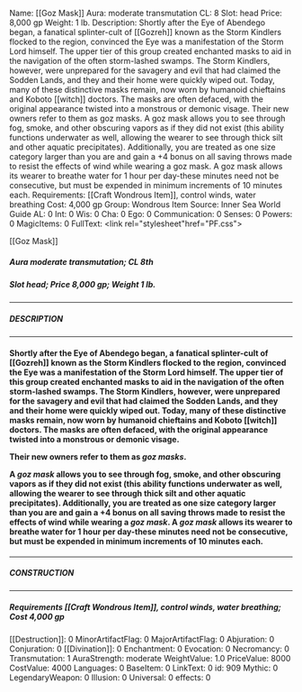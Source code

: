 Name: [[Goz Mask]]
Aura: moderate transmutation
CL: 8
Slot: head
Price: 8,000 gp
Weight: 1 lb.
Description: Shortly after the Eye of Abendego began, a fanatical splinter-cult of [[Gozreh]] known as the Storm Kindlers flocked to the region, convinced the Eye was a manifestation of the Storm Lord himself. The upper tier of this group created enchanted masks to aid in the navigation of the often storm-lashed swamps. The Storm Kindlers, however, were unprepared for the savagery and evil that had claimed the Sodden Lands, and they and their home were quickly wiped out. Today, many of these distinctive masks remain, now worn by humanoid chieftains and Koboto [[witch]] doctors. The masks are often defaced, with the original appearance twisted into a monstrous or demonic visage. Their new owners refer to them as goz masks. A goz mask allows you to see through fog, smoke, and other obscuring vapors as if they did not exist (this ability functions underwater as well, allowing the wearer to see through thick silt and other aquatic precipitates). Additionally, you are treated as one size category larger than you are and gain a +4 bonus on all saving throws made to resist the effects of wind while wearing a goz mask. A goz mask allows its wearer to breathe water for 1 hour per day-these minutes need not be consecutive, but must be expended in minimum increments of 10 minutes each.
Requirements: [[Craft Wondrous Item]], control winds, water breathing
Cost: 4,000 gp
Group: Wondrous Item
Source: Inner Sea World Guide
AL: 0
Int: 0
Wis: 0
Cha: 0
Ego: 0
Communication: 0
Senses: 0
Powers: 0
MagicItems: 0
FullText: <link rel="stylesheet"href="PF.css"><div class="heading"><p class="alignleft">[[Goz Mask]]</p><div style="clear: both;"></div></div><div><h5><b>Aura </b>moderate transmutation; <b>CL </b>8th</h5><h5><b>Slot </b>head; <b>Price </b>8,000 gp; <b>Weight </b>1 lb.</h5></div><hr/><div><h5><b>DESCRIPTION</b></h5></div><hr/><div><h4><p>Shortly after the Eye of Abendego began, a fanatical splinter-cult of [[Gozreh]] known as the Storm Kindlers flocked to the region, convinced the Eye was a manifestation of the Storm Lord himself. The upper tier of this group created enchanted masks to aid in the navigation of the often storm-lashed swamps. The Storm Kindlers, however, were unprepared for the savagery and evil that had claimed the Sodden Lands, and they and their home were quickly wiped out. Today, many of these distinctive masks remain, now worn by humanoid chieftains and Koboto [[witch]] doctors. The masks are often defaced, with the original appearance twisted into a monstrous or demonic visage.</p><p>Their new owners refer to them as <i><i>goz mask</i>s</i>.</p><p>A <i>goz mask</i> allows you to see through fog, smoke, and other obscuring vapors as if they did not exist (this ability functions underwater as well, allowing the wearer to see through thick silt and other aquatic precipitates). Additionally, you are treated as one size category larger than you are and gain a +4 bonus on all saving throws made to resist the effects of wind while wearing a <i>goz mask</i>. A <i>goz mask</i> allows its wearer to breathe water for 1 hour per day-these minutes need not be consecutive, but must be expended in minimum increments of 10 minutes each.</p></h4></div><hr/><div><h5><b>CONSTRUCTION</b></h5></div><hr/><div><h5><b>Requirements </b>[[Craft Wondrous Item]], <i>control winds</i>, <i>water breathing</i>; <b>Cost </b>4,000 gp</h5></div>
[[Destruction]]: 0
MinorArtifactFlag: 0
MajorArtifactFlag: 0
Abjuration: 0
Conjuration: 0
[[Divination]]: 0
Enchantment: 0
Evocation: 0
Necromancy: 0
Transmutation: 1
AuraStrength: moderate
WeightValue: 1.0
PriceValue: 8000
CostValue: 4000
Languages: 0
BaseItem: 0
LinkText: 0
id: 909
Mythic: 0
LegendaryWeapon: 0
Illusion: 0
Universal: 0
effects: 0
